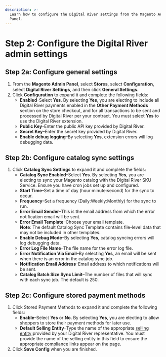```yaml
---
description: >-
  Learn how to configure the Digital River settings from the Magento Admin
  Panel.
---
```


# Step 2: Configure the Digital River admin settings

## Step 2a: Configure general settings

1. From the **Magento Admin Panel**, select **Stores**, select **Conﬁguration**, select **Digital River Settings**, and then click **General Settings**.&#x20;
2. Click **Configuration** to expand it and complete the following fields:
   * **Enabled**–Select **Yes**. By selecting **Yes**, you are electing to include all Digital River payments enabled in the **Other Payment Methods** section on the store checkout, and for all transactions to be sent and processed by Digital River per your contract. You must select **Yes** to use the Digital River extension.
   * **Public Key**–Enter the public API key provided by Digital River.
   * **Secret Key**–Enter the secret key provided by Digital River.
   * **Enable debug logging**–By selecting **Yes**, extension errors will log debugging data.

## Step 2b: Configure catalog sync settings

1. Click **Catalog Sync Settings** to expand it and complete the fields:
   * **Catalog Sync Enabled**–Select **Yes**. By selecting **Yes**, you are electing to sync your Magento catalog with the Digital River SKU Service. Ensure you have cron jobs set up and configured.
   * **Start Time**–Set a time of day (hour:minute:second) for the sync to occur.
   * **Frequency**–Set a frequency (Daily:Weekly:Monthly) for the sync to run.
   * **Error Email Sender**–This is the email address from which the error notification email will be sent.
   * **Error Email Template**–Choose your email template. \
     **Note**: The default Catalog Sync Template contains file-level data that may not be included in other templates.
   * **Enable Debug Mode**–By selecting **Yes**, catalog syncing errors will log debugging data.
   * **Error Log File Name**–The file name for the error log file.
   * **Error Notification Via Email**–By selecting **Yes**, an email will be sent when there is an error in the catalog sync job.
   * **Notification Email Address**–Email address to which notifications will be sent.
   * **Catalog Batch Size Sync Limit**–The number of files that will sync with each sync job. The default is 250.

## Step 2c: Configure stored payment methods

1. Click Stored Payment Methods to expand it and complete the following fields:&#x20;
   * **Enable**–Select **Yes** or **No**. By selecting **Yes**, you are electing to allow shoppers to store their payment methods for later use.
   * **Default Selling Entity**–Type the name of the appropriate [selling entity](https://docs.digitalriver.com/digital-river-api/checkouts/selling-entities) provided by your Digital River representative. You must provide the name of the selling entity in this field to ensure the appropriate compliance links appear on the page.
2. Click **Save Config** when you are finished.
